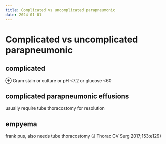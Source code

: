 ```yaml
---
title: Complicated vs uncomplicated parapneumonic
date: 2024-01-01
---
```

# Complicated vs uncomplicated parapneumonic

## complicated
⊕ Gram stain or culture or pH <7.2 or glucose <60

## complicated parapneumonic effusions
usually require tube thoracostomy for resolution

## empyema
frank pus, also needs tube thoracostomy (J Thorac CV Surg 2017;153:e129)
